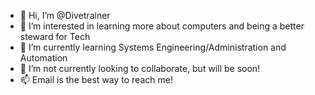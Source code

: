 - 👋 Hi, I’m @Divetrainer
- 👀 I’m interested in learning more about computers and being a better steward for Tech
- 🌱 I’m currently learning Systems Engineering/Administration and Automation
- 💞️ I’m not currently looking to collaborate, but will be soon! 
- 📫 Email is the best way to reach me!
